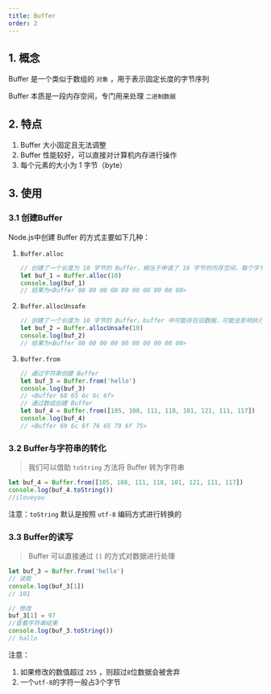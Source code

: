 ```yaml
---
title: Buffer
order: 2
---
```


## 1. 概念

Buffer 是一个类似于数组的 `对象` ，用于表示固定长度的字节序列

Buffer 本质是一段内存空间，专门用来处理 `二进制数据` 

## 2. 特点

1. Buffer 大小固定且无法调整
2. Buffer 性能较好，可以直接对计算机内存进行操作
3. 每个元素的大小为 1 字节（byte）

## 3. 使用

### 3.1 创建Buffer

Node.js中创建 Buffer 的方式主要如下几种：

1. `Buffer.alloc`

   ```js
   // 创建了一个长度为 10 字节的 Buffer，相当于申请了 10 字节的内存空间，每个字节的值为 0
   let buf_1 = Buffer.alloc(10) 
   console.log(buf_1)
   // 结果为<Buffer 00 00 00 00 00 00 00 00 00 00>
   ```

2. `Buffer.allocUnsafe`

   ```js
   // 创建了一个长度为 10 字节的 Buffer，buffer 中可能存在旧数据，可能会影响执行结果，所以叫 unsafe ，但是效率比 alloc 高
   let buf_2 = Buffer.allocUnsafe(10)
   console.log(buf_2)
   // 结果为<Buffer 00 00 00 00 00 00 00 00 00 00>
   ```


3. `Buffer.from`

   ```js
   // 通过字符串创建 Buffer
   let buf_3 = Buffer.from('hello')
   console.log(buf_3)
   // <Buffer 68 65 6c 6c 6f>
   // 通过数组创建 Buffer
   let buf_4 = Buffer.from([105, 108, 111, 118, 101, 121, 111, 117])
   console.log(buf_4)
   // <Buffer 69 6c 6f 76 65 79 6f 75>
   ```
   

### 3.2 Buffer与字符串的转化

> 我们可以借助 `toString` 方法将 Buffer 转为字符串

```js
let buf_4 = Buffer.from([105, 108, 111, 118, 101, 121, 111, 117])
console.log(buf_4.toString()) 
//iloveyou
```

注意：`toString` 默认是按照 `utf-8` 编码方式进行转换的

### 3.3 Buffer的读写

> Buffer 可以直接通过 `[]` 的方式对数据进行处理

```js
let buf_3 = Buffer.from('hello')
// 读取
console.log(buf_3[1]) 
// 101

// 修改
buf_3[1] = 97
//查看字符串结果
console.log(buf_3.toString()) 
// hallo
```

注意：

1. 如果修改的数值超过 `255` ，则超过`8`位数据会被舍弃
2. 一个`utf-8`的字符一般占3个字节

